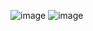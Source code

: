 ![image](https://github.com/nazirov21/5-semestr/assets/113089463/dfc9c88d-2e54-4e59-abe2-01b3dd84b7ad)
![image](https://github.com/nazirov21/5-semestr/assets/113089463/cae3d7ef-a94a-49a6-8cc0-3726baba0ffe)


